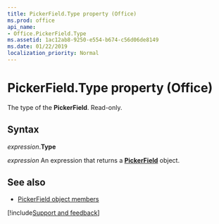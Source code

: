 ```yaml
---
title: PickerField.Type property (Office)
ms.prod: office
api_name:
- Office.PickerField.Type
ms.assetid: 1ac12ab8-9250-e554-b674-c56d06de8149
ms.date: 01/22/2019
localization_priority: Normal
---
```



# PickerField.Type property (Office)

The type of the **PickerField**. Read-only.


## Syntax

_expression_.**Type**

_expression_ An expression that returns a **[PickerField](Office.PickerField.md)** object.


## See also

- [PickerField object members](overview/Library-Reference/pickerfield-members-office.md)




[!include[Support and feedback](~/includes/feedback-boilerplate.md)]